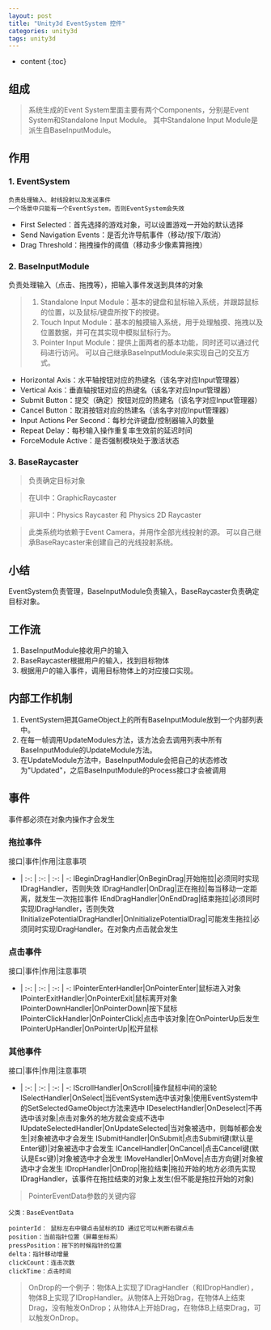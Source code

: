 ```yaml
---
layout: post
title: "Unity3d EventSystem 控件"
categories: unity3d
tags: unity3d
---
```


* content
{:toc}


## 组成
>系统生成的Event System里面主要有两个Components，分别是Event System和Standalone Input Module。
>其中Standalone Input Module是派生自BaseInputModule。



## 作用
### 1. EventSystem
    负责处理输入、射线投射以及发送事件
    一个场景中只能有一个EventSystem，否则EventSystem会失效

-   First Selected：首先选择的游戏对象，可以设置游戏一开始的默认选择
-   Send Navigation Events：是否允许导航事件（移动/按下/取消）
-   Drag Threshold：拖拽操作的阈值（移动多少像素算拖拽）





### 2. BaseInputModule
负责处理输入（点击、拖拽等），把输入事件发送到具体的对象
>1. Standalone Input Module：基本的键盘和鼠标输入系统，并跟踪鼠标的位置，以及鼠标/键盘所按下的按键。
>2. Touch Input Module：基本的触摸输入系统，用于处理触摸、拖拽以及位置数据，并可在其实现中模拟鼠标行为。
>3. Pointer Input Module：提供上面两者的基本功能，同时还可以通过代码进行访问。
可以自己继承BaseInputModule来实现自己的交互方式。


-   Horizontal Axis：水平轴按钮对应的热键名（该名字对应Input管理器）
-   Vertical Axis：垂直轴按钮对应的热键名（该名字对应Input管理器）
-   Submit Button：提交（确定）按钮对应的热建名（该名字对应Input管理器）
-   Cancel Button：取消按钮对应的热建名（该名字对应Input管理器）
-   Input Actions Per Second：每秒允许键盘/控制器输入的数量
-   Repeat Delay：每秒输入操作重复率生效前的延迟时间
-   ForceModule Active：是否强制模块处于激活状态

### 3. BaseRaycaster
>负责确定目标对象

>在UI中：GraphicRaycaster

>非UI中：Physics Raycaster 和 Physics 2D Raycaster

>此类系统均依赖于Event Camera，并用作全部光线投射的源。
可以自己继承BaseRaycaster来创建自己的光线投射系统。

## 小结
EventSystem负责管理，BaseInputModule负责输入，BaseRaycaster负责确定目标对象。


## 工作流

1. BaseInputModule接收用户的输入
2. BaseRaycaster根据用户的输入，找到目标物体
3. 根据用户的输入事件，调用目标物体上的对应接口实现。

## 内部工作机制

1. EventSystem把其GameObject上的所有BaseInputModule放到一个内部列表中。
2. 在每一帧调用UpdateModules方法，该方法会去调用列表中所有BaseInputModule的UpdateModule方法。
3. 在UpdateModule方法中，BaseInputModule会把自己的状态修改为"Updated"，之后BaseInputModule的Process接口才会被调用

## 事件
事件都必须在对象内操作才会发生

### 拖拉事件

接口|事件|作用|注意事项
- | :-: | :-: | :-: | -:
IBeginDragHandler|OnBeginDrag|开始拖拉|必须同时实现IDragHandler，否则失效
IDragHandler|OnDrag|正在拖拉|每当移动一定距离，就发生一次拖拉事件
IEndDragHandler|OnEndDrag|结束拖拉|必须同时实现IDragHandler，否则失效
IInitializePotentialDragHandler|OnInitializePotentialDrag|可能发生拖拉|必须同时实现IDragHandler。在对象内点击就会发生

### 点击事件

接口|事件|作用|注意事项
- | :-: | :-: | :-: | -:
IPointerEnterHandler|OnPointerEnter|鼠标进入对象
IPointerExitHandler|OnPointerExit|鼠标离开对象
IPointerDownHandler|OnPointerDown|按下鼠标
IPointerClickHandler|OnPointerClick|点击中该对象|在OnPointerUp后发生
IPointerUpHandler|OnPointerUp|松开鼠标

### 其他事件

接口|事件|作用|注意事项
- | :-: | :-: | :-: | -:
IScrollHandler|OnScroll|操作鼠标中间的滚轮
ISelectHandler|OnSelect|当EventSystem选中该对象|使用EventSystem中的SetSelectedGameObject方法来选中
IDeselectHandler|OnDeselect|不再选中该对象|点击对象外的地方就会变成不选中
IUpdateSelectedHandler|OnUpdateSelected|当对象被选中，则每帧都会发生|对象被选中才会发生
ISubmitHandler|OnSubmit|点击Submit键(默认是Enter键)|对象被选中才会发生
ICancelHandler|OnCancel|点击Cancel键(默认是Esc键)|对象被选中才会发生
IMoveHandler|OnMove|点击方向键|对象被选中才会发生
IDropHandler|OnDrop|拖拉结束|拖拉开始的地方必须先实现IDragHandler，该事件在拖拉结束的对象上发生(但不能是拖拉开始的对象)


>PointerEventData参数的关键内容
```
父类：BaseEventData

pointerId： 鼠标左右中键点击鼠标的ID 通过它可以判断右键点击
position：当前指针位置（屏幕坐标系）
pressPosition：按下的时候指针的位置
delta：指针移动增量
clickCount：连击次数
clickTime：点击时间
```

>OnDrop的一个例子：物体A上实现了IDragHandler（和IDropHandler），物体B上实现了IDropHandler。从物体A上开始Drag，在物体A上结束Drag，没有触发OnDrop；从物体A上开始Drag，在物体B上结束Drag，可以触发OnDrop。





